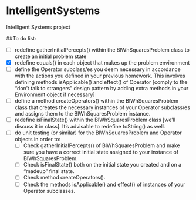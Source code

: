 IntelligentSystems
==================

Intelligent Systems project

##To do list:

* [ ] redefine gatherInitialPercepts() within the BlWhSquaresProblem class to create an initial problem state
* [x] redefine equals() in each object that makes up the problem environment
* [ ] define the Operator subclass/es you deem necessary in accordance with the actions you defined in your previous homework. This involves defining methods isApplicable() and effect() of Operator [comply to the “don’t talk to strangers” design pattern by adding extra methods in your Environment object if necessary]
* [ ] define a method createOperators() within the BlWhSquaresProblem class that creates the necessary instances of your Operator subclass/es and assigns them to the BlWhSquaresProblem instance.
* [ ] redefine isFinalState() within the BlWhSquaresProblem class [we’ll discuss it in class]. It’s advisable to redefine toString() as well.
* [ ] do unit testing (or similar) for the BlWhSquaresProblem and Operator objects in order to:
	- [ ] Check gatherInitialPercepts() of BlWhSquaresProblem and make sure you have a correct initial state assigned to your instance of BlWhSquaresProblem.
	- [ ] Check isFinalState() both on the initial state you created and on a “madeup” final state.
	- [ ] Check method createOperators().
	- [ ] Check the methods isApplicable() and effect() of instances of your Operator subclasses.